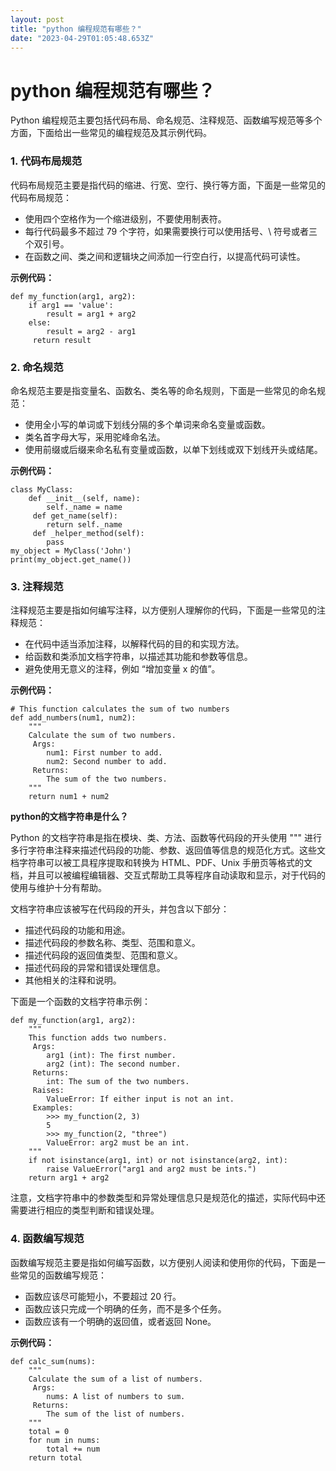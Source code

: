 ```yaml
---
layout: post
title: "python 编程规范有哪些？"
date: "2023-04-29T01:05:48.653Z"
---
```

python 编程规范有哪些？
===============

Python 编程规范主要包括代码布局、命名规范、注释规范、函数编写规范等多个方面，下面给出一些常见的编程规范及其示例代码。

### 1\. 代码布局规范

代码布局规范主要是指代码的缩进、行宽、空行、换行等方面，下面是一些常见的代码布局规范：

*   使用四个空格作为一个缩进级别，不要使用制表符。
*   每行代码最多不超过 79 个字符，如果需要换行可以使用括号、\\ 符号或者三个双引号。
*   在函数之间、类之间和逻辑块之间添加一行空白行，以提高代码可读性。

**示例代码：**

    def my_function(arg1, arg2):
        if arg1 == 'value':
            result = arg1 + arg2
        else:
            result = arg2 - arg1
         return result
    

### 2\. 命名规范

命名规范主要是指变量名、函数名、类名等的命名规则，下面是一些常见的命名规范：

*   使用全小写的单词或下划线分隔的多个单词来命名变量或函数。
*   类名首字母大写，采用驼峰命名法。
*   使用前缀或后缀来命名私有变量或函数，以单下划线或双下划线开头或结尾。

**示例代码：**

    class MyClass:
        def __init__(self, name):
            self._name = name
         def get_name(self):
            return self._name
         def _helper_method(self):
            pass
    my_object = MyClass('John')
    print(my_object.get_name())
    

### 3\. 注释规范

注释规范主要是指如何编写注释，以方便别人理解你的代码，下面是一些常见的注释规范：

*   在代码中适当添加注释，以解释代码的目的和实现方法。
*   给函数和类添加文档字符串，以描述其功能和参数等信息。
*   避免使用无意义的注释，例如 “增加变量 x 的值”。

**示例代码：**

    # This function calculates the sum of two numbers
    def add_numbers(num1, num2):
        """
        Calculate the sum of two numbers.
         Args:
            num1: First number to add.
            num2: Second number to add.
         Returns:
            The sum of the two numbers.
        """
        return num1 + num2
    

**python的文档字符串是什么？**

Python 的文档字符串是指在模块、类、方法、函数等代码段的开头使用 """ 进行多行字符串注释来描述代码段的功能、参数、返回值等信息的规范化方式。这些文档字符串可以被工具程序提取和转换为 HTML、PDF、Unix 手册页等格式的文档，并且可以被编程编辑器、交互式帮助工具等程序自动读取和显示，对于代码的使用与维护十分有帮助。

文档字符串应该被写在代码段的开头，并包含以下部分：

*   描述代码段的功能和用途。
*   描述代码段的参数名称、类型、范围和意义。
*   描述代码段的返回值类型、范围和意义。
*   描述代码段的异常和错误处理信息。
*   其他相关的注释和说明。

下面是一个函数的文档字符串示例：

    def my_function(arg1, arg2):
        """
        This function adds two numbers.
         Args:
            arg1 (int): The first number.
            arg2 (int): The second number.
         Returns:
            int: The sum of the two numbers.
         Raises:
            ValueError: If either input is not an int.
         Examples:
            >>> my_function(2, 3)
            5
            >>> my_function(2, "three")
            ValueError: arg2 must be an int.
        """
        if not isinstance(arg1, int) or not isinstance(arg2, int):
            raise ValueError("arg1 and arg2 must be ints.")
        return arg1 + arg2
    

注意，文档字符串中的参数类型和异常处理信息只是规范化的描述，实际代码中还需要进行相应的类型判断和错误处理。

### 4\. 函数编写规范

函数编写规范主要是指如何编写函数，以方便别人阅读和使用你的代码，下面是一些常见的函数编写规范：

*   函数应该尽可能短小，不要超过 20 行。
*   函数应该只完成一个明确的任务，而不是多个任务。
*   函数应该有一个明确的返回值，或者返回 None。

**示例代码：**

    def calc_sum(nums):
        """
        Calculate the sum of a list of numbers.
         Args:
            nums: A list of numbers to sum.
         Returns:
            The sum of the list of numbers.
        """
        total = 0
        for num in nums:
            total += num
        return total
